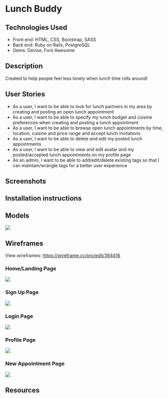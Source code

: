 # Lunch Buddy

## Technologies Used
* Front end: HTML, CSS, Bootstrap, SASS
* Back end: Ruby on Rails, PostgreSQL
* Gems: Devise, Font Awesome

## Description
Created to help people feel less lonely when lunch time rolls around!

## User Stories
* As a user, I want to be able to look for lunch partners in my area by creating and posting an open lunch appointment
* As a user, I want to be able to specify my lunch budget and cuisine preferences when creating and posting a lunch appointment
* As a user, I want to be able to browse open lunch appointments by time, location, cuisine and price range and accept lunch invitations
* As a user, I want to be able to delete and edit my posted lunch appointments
* As a user, I want to be able to view and edit avatar and my posted/accepted lunch appointments on my profile page
* As an admin, I want to be able to add/edit/delete existing tags so that I can maintain/wrangle tags for a better user experience

## Screenshots

## Installation instructions

## Models

<img src="https://i.imgur.com/h0Jc21X.png" />

## Wireframes 

View wireframes: https://wireframe.cc/pro/edit/364416

### Home/Landing Page

<img src="https://i.postimg.cc/jjHgq076/Screenshot-2020-08-07-at-5-03-26-PM.png" />

### Sign Up Page

<img src="https://i.postimg.cc/WzBgJtRd/Sign-Up.png" />

### Login Page

<img src="https://i.postimg.cc/d3yTvv7w/Login.png" />

### Profile Page

<img src="https://i.postimg.cc/8zBMj1ZC/Profile.png" />

### New Appointment Page

<img src="https://i.postimg.cc/KzVgd480/New-Appointment.png" />

## Resources
